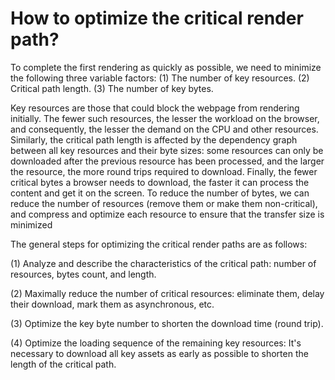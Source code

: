 # How to optimize the critical render path?

To complete the first rendering as quickly as possible, we need to minimize the following three variable factors:
(1) The number of key resources.
(2) Critical path length.
(3) The number of key bytes.

Key resources are those that could block the webpage from rendering initially. The fewer such resources, the lesser the workload on the browser, and consequently, the lesser the demand on the CPU and other resources. Similarly, the critical path length is affected by the dependency graph between all key resources and their byte sizes: some resources can only be downloaded after the previous resource has been processed, and the larger the resource, the more round trips required to download. Finally, the fewer critical bytes a browser needs to download, the faster it can process the content and get it on the screen. To reduce the number of bytes, we can reduce the number of resources (remove them or make them non-critical), and compress and optimize each resource to ensure that the transfer size is minimized


The general steps for optimizing the critical render paths are as follows:

(1) Analyze and describe the characteristics of the critical path: number of resources, bytes count, and length.

(2) Maximally reduce the number of critical resources: eliminate them, delay their download, mark them as asynchronous, etc.

(3) Optimize the key byte number to shorten the download time (round trip).

(4) Optimize the loading sequence of the remaining key resources: It's necessary to download all key assets as early as possible to shorten the length of the critical path.